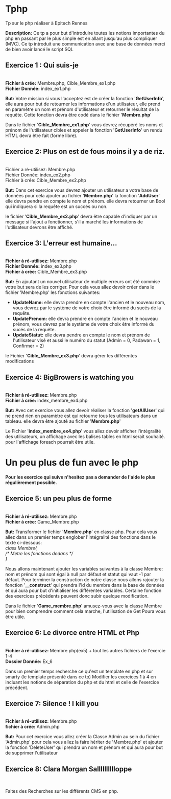 # Tphp
Tp sur le php réaliser à Epitech Rennes 

<strong>Description:</strong> Ce tp a pour but d'introduire toutes les notions importantes du php en passant par le plus simple est en allant jusqu'au plus compliquer (MVC). Ce tp introduit une communication avec une base de données merci de bien avoir lancé le script SQL

<h2>Exercice 1 : Qui suis-je</h2><br/>
<strong>Fichier à crée:</strong> Membre.php, Cible_Membre_ex1.php<br/>
<strong>Fichier Donnée:</strong> index_ex1.php

<strong>But:</strong> Votre mission si vous l'acceptez est de créer la fonction '<strong>GetUserInfo</strong>', elle aura pour but de retourner les informations d'un utilisateur, elle prend en paramètre un nom et prénom d'utilisateur et retourner le résultat de la requête. Cette fonction devra être codé dans le fichier '<strong>Membre.php</strong>'

Dans le fichier '<strong>Cible_Membre_ex1.php</strong>' vous devrez récupéré les noms et prénom de l'utilisateur cibles et appeler la fonction '<strong>GetUserInfo</strong>' un rendu HTML devra être fait (forme libre).

<h2>Exercice 2: Plus on est de fous moins il y a de riz.</h2><br/>
</strong>Fichier a ré-utilisez:</stron> Membre.php<br/>
</strong>Fichier Donnée:</stron> index_ex2.php<br/>
</strong>Fichier à crée:</stron> Cible_Membre_ex2.php<br/>

<strong>But:</strong> Dans cet exercice vous devrez ajouter un utilisateur a votre base de données pour cela ajouter au fichier '<strong>Membre.php</strong>'  la fonction '<strong>AddUser</strong>' elle devra pendre en compte le nom et prénom. elle devra retourner un Bool qui indiquera si la requête est un succés ou non.

le fichier '<strong>Cible_Membre_ex2.php</strong>' devra être capable d'indiquer par un message si l'ajout a fonctionner, s'il a marché les informations de l'utilisateur devrons être affiché.

<h2>Exercice 3: L'erreur est humaine...</h2><br/>
<strong>Fichier à ré-utilisez:</strong> Membre.php<br/>
<strong>Fichier Donnée:</strong> index_ex3.php<br/>
<strong>Fichier à crée:</strong> Cible_Membre_ex3.php<br/>

<strong>But:</strong> En ajoutant un nouvel utilisateur de multiple erreurs ont été commise votre but sera de les corriger. Pour cela vous allez devoir créer dans le fichier 'Membre.php' les fonctions suivantes:
 - <strong>UpdateName:</strong> elle devra prendre en compte l'ancien et le nouveau nom, vous devrez par le système de votre choix être informé du sucés de la requête. 
 - <strong>UpdatePrenom:</strong> elle devra prendre en compte l'ancien et le nouveau prénom, vous devrez par le système de votre choix être informé du sucés de la requête. 
 - <strong>UpdateStatut:</strong> elle devra pendre en compte le nom et prénom de l'utilisateur visé et aussi le numéro du statut (Admin = 0, Padawan = 1, Confirmer = 2)

le Fichier '<strong>Cible_Membre_ex3.php</strong>' devra gérer les différentes modifications

<h2>Exercice 4: BigBrowers is watching you</h2><br/>
<strong>Fichier à ré-utilisez:</strong> Membre.php<br/>
<strong>Fichier à crée:</strong> index_membre_ex4.php<br/>

<strong>But:</strong> Avec cet exercice vous allez devoir réaliser la fonction '<strong>getAllUser</strong>' qui ne prend rien en paramètre est qui retourne tous les utilisateurs dans un tableau. elle devra être ajouté au fichier '<strong>Membre.php</strong>'

Le Fichier '<strong>index_membre_ex4.php</strong>' vous allez devoir afficher l'intégralité des utilisateurs, un affichage avec les balises tables en html serait souhaité. pour l'affichage foreach pourrait être utile.

<h1>Un peu plus de fun avec le php</h1>

<h4>Pour les exercice qui suive n'hesitez pas a demander de l'aide le plus régulièrement possible.</h4>


<h2>Exercice 5: un peu plus de forme</h2><br/>
<strong>Fichier à ré-utilisez:</strong> Membre.php<br/>
<strong>Fichier à crée:</strong> Game_Membre.php<br/>

<strong>But:</strong> Transformer le fichier '<strong>Membre.php</strong>'  en classe php. Pour cela vous allez dans un premier temps englober l'intégralité des fonctions dans le texte ci-dessous:<br/>
<em>class Membre{<br/>/* Metre les fonctions dedans */<br/>}<br/></em>

Nous allons maintenant ajouter les variables suivantes à la classe Membre: nom et prénom qui sont égal à null par défaut et statut qui vaut -1 par défaut. Pour terminer la construction de notre classe nous allons rajouter la fonction '<strong>__construct</strong>' qui prendra l'id du membre dans la base de données et qui aura pour but d'initialiser les différentes variables. Certaine fonction des exercices précédents peuvent donc subir quelque modification.

Dans le fichier '<strong>Game_membre.php</strong>' amusez-vous avec la classe Membre pour bien comprendre comment cela marche, l'utilisation de Get Poura vous être utile.

<h2>Exercice 6: Le divorce entre HTML et Php</h2><br/>
<strong>Fichier à ré-utilisez:</strong> Membre.php(ex5) + tout les autres fichiers de l'exercie 1-4<br/>
<strong>Dossier Donnée:</strong> Ex_6<br/>

Dans un premier temps  recherche ce qu'est un template en php et sur smarty (le template présenté dans ce tp) Modifier les exercices 1 à 4 en incluant les notions de séparation du php et du html et celle de l'exercice précédent.

<h2>Exercice 7: Silence ! I kill you</h2><br/>
<strong>Fichier à ré-utilisez:</strong> Membre.php</br>
<strong>fichier à crée:</strong> Admin.php</br>

<strong>But:</strong> Pour cet exercice vous allez créer la Classe Admin au sein du fichier 'Admin.php' pour cela vous allez la faire hériter de 'Membre.php' et ajouter la fonction 'DeleteUser' qui prendra un nom et prénom et qui aura pour but de supprimer l'utilisateur
<h2>Exercice 8: Clara Morgan Salllllllllloppe</h2><br/>

Faites des Recherches sur les différents CMS en php.
